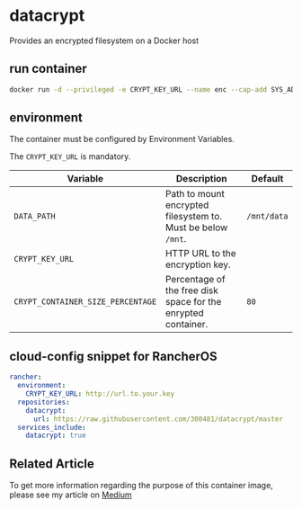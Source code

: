# datacrypt

Provides an encrypted filesystem on a Docker host

## run container

```bash
docker run -d --privileged -e CRYPT_KEY_URL --name enc --cap-add SYS_ADMIN --cap-add DAC_READ_SEARCH --cap-add MKNOD -v /mnt:/mnt -v /dev:/dev 300481/datacrypt
```

## environment

The container must be configured by Environment Variables.

The `CRYPT_KEY_URL` is mandatory.

|Variable|Description|Default|
|--------|-----------|-------|
|`DATA_PATH`|Path to mount encrypted filesystem to. Must be below `/mnt`.|`/mnt/data`|
|`CRYPT_KEY_URL`|HTTP URL to the encryption key.||
|`CRYPT_CONTAINER_SIZE_PERCENTAGE`|Percentage of the free disk space for the enrypted container.|`80`|

## cloud-config snippet for RancherOS

```yaml
rancher:
  environment:
    CRYPT_KEY_URL: http://url.to.your.key
  repositories:
    datacrypt:
      url: https://raw.githubusercontent.com/300481/datacrypt/master
  services_include:
    datacrypt: true
```

## Related Article

To get more information regarding the purpose of this container image, please see my article on [Medium](https://dennis-riemenschneider.medium.com/how-to-encrypt-your-headless-linux-server-2de9c7f0f972)
